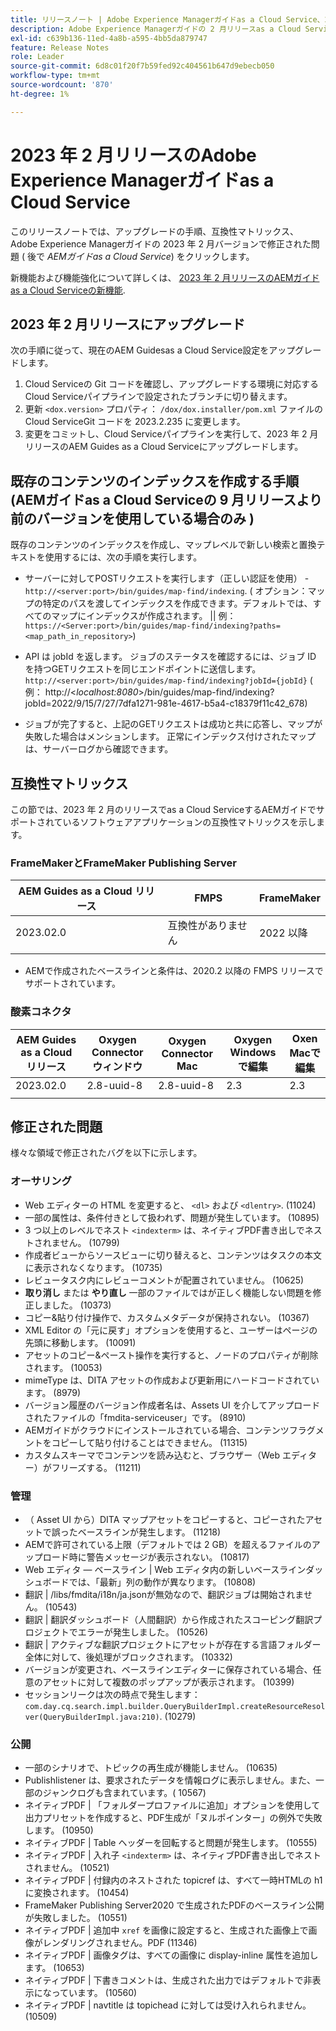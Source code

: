 ```yaml
---
title: リリースノート | Adobe Experience Managerガイドas a Cloud Service、2023 年 2 月リリース
description: Adobe Experience Managerガイドの 2 月リリースas a Cloud Service
exl-id: c639b136-11ed-4a8b-a595-4bb5da879747
feature: Release Notes
role: Leader
source-git-commit: 6d8c01f20f7b59fed92c404561b647d9ebecb050
workflow-type: tm+mt
source-wordcount: '870'
ht-degree: 1%

---
```


# 2023 年 2 月リリースのAdobe Experience Managerガイドas a Cloud Service

このリリースノートでは、アップグレードの手順、互換性マトリックス、Adobe Experience Managerガイドの 2023 年 2 月バージョンで修正された問題 ( 後で *AEMガイドas a Cloud Service*) をクリックします。

新機能および機能強化について詳しくは、 [2023 年 2 月リリースのAEMガイドas a Cloud Serviceの新機能](whats-new-2023-2-0.md).

## 2023 年 2 月リリースにアップグレード

次の手順に従って、現在のAEM Guidesas a Cloud Service設定をアップグレードします。
1. Cloud Serviceの Git コードを確認し、アップグレードする環境に対応するCloud Serviceパイプラインで設定されたブランチに切り替えます。
2. 更新 `<dox.version>` プロパティ： `/dox/dox.installer/pom.xml` ファイルのCloud ServiceGit コードを 2023.2.235 に変更します。
3. 変更をコミットし、Cloud Serviceパイプラインを実行して、2023 年 2 月リリースのAEM Guides as a Cloud Serviceにアップグレードします。

## 既存のコンテンツのインデックスを作成する手順 (AEMガイドas a Cloud Serviceの 9 月リリースより前のバージョンを使用している場合のみ )

既存のコンテンツのインデックスを作成し、マップレベルで新しい検索と置換テキストを使用するには、次の手順を実行します。

* サーバーに対してPOSTリクエストを実行します（正しい認証を使用） - `http://<server:port>/bin/guides/map-find/indexing`.
( オプション：マップの特定のパスを渡してインデックスを作成できます。デフォルトでは、すべてのマップにインデックスが作成されます。 || 例： `https://<Server:port>/bin/guides/map-find/indexing?paths=<map_path_in_repository>`)

* API は jobId を返します。 ジョブのステータスを確認するには、ジョブ ID を持つGETリクエストを同じエンドポイントに送信します。 `http://<server:port>/bin/guides/map-find/indexing?jobId={jobId}`
( 例： http://&lt;_localhost:8080_>/bin/guides/map-find/indexing?jobId=2022/9/15/7/27/7dfa1271-981e-4617-b5a4-c18379f11c42_678)

* ジョブが完了すると、上記のGETリクエストは成功と共に応答し、マップが失敗した場合はメンションします。 正常にインデックス付けされたマップは、サーバーログから確認できます。

## 互換性マトリックス

この節では、2023 年 2 月のリリースでas a Cloud ServiceするAEMガイドでサポートされているソフトウェアアプリケーションの互換性マトリックスを示します。

### FrameMakerとFrameMaker Publishing Server

| AEM Guides as a Cloud リリース | FMPS | FrameMaker |
| --- | --- | --- |
| 2023.02.0 | 互換性がありません | 2022 以降 |
| | | |

* AEMで作成されたベースラインと条件は、2020.2 以降の FMPS リリースでサポートされています。

### 酸素コネクタ

| AEM Guides as a Cloud リリース | Oxygen Connector ウィンドウ | Oxygen Connector Mac | Oxygen Windows で編集 | Oxen Macで編集 |
| --- | --- | --- | --- | --- |
| 2023.02.0 | 2.8-uuid-8 | 2.8-uuid-8 | 2.3 | 2.3 |
|  |  |  |  |

## 修正された問題

様々な領域で修正されたバグを以下に示します。

### オーサリング

* Web エディターの HTML を変更すると、 `<dl>` および `<dlentry>`. (11024)
* 一部の属性は、条件付きとして扱われず、問題が発生しています。 (10895)
* 3 つ以上のレベルでネスト `<indexterm>` は、ネイティブPDF書き出しでネストされません。 (10799)
* 作成者ビューからソースビューに切り替えると、コンテンツはタスクの本文に表示されなくなります。 (10735)
* レビュータスク内にレビューコメントが配置されていません。 (10625)
* **取り消し** または **やり直し** 一部のファイルではが正しく機能しない問題を修正しました。 (10373)
* コピー&amp;貼り付け操作で、カスタムメタデータが保持されない。 (10367)
* XML Editor の「元に戻す」オプションを使用すると、ユーザーはページの先頭に移動します。 (10091)
* アセットのコピー&amp;ペースト操作を実行すると、ノードのプロパティが削除されます。 (10053)
* mimeType は、DITA アセットの作成および更新用にハードコードされています。 (8979)
* バージョン履歴のバージョン作成者名は、Assets UI を介してアップロードされたファイルの「fmdita-serviceuser」です。 (8910)
* AEMガイドがクラウドにインストールされている場合、コンテンツフラグメントをコピーして貼り付けることはできません。 (11315)
* カスタムスキーマでコンテンツを読み込むと、ブラウザー（Web エディター）がフリーズする。 (11211)

### 管理

* （ Asset UI から）DITA マップアセットをコピーすると、コピーされたアセットで誤ったベースラインが発生します。 (11218)
* AEMで許可されている上限（デフォルトでは 2 GB）を超えるファイルのアップロード時に警告メッセージが表示されない。 (10817)
* Web エディタ — ベースライン | Web エディタ内の新しいベースラインダッシュボードでは、「最新」列の動作が異なります。 (10808)
* 翻訳 | /libs/fmdita/i18n/ja.jsonが無効なので、翻訳ジョブは開始されません。 (10543)
* 翻訳 | 翻訳ダッシュボード（人間翻訳）から作成されたスコーピング翻訳プロジェクトでエラーが発生しました。 (10526)
* 翻訳 | アクティブな翻訳プロジェクトにアセットが存在する言語フォルダー全体に対して、後処理がブロックされます。 (10332)
* バージョンが変更され、ベースラインエディターに保存されている場合、任意のアセットに対して複数のポップアップが表示されます。 (10399)
* セッションリークは次の時点で発生します： `com.day.cq.search.impl.builder.QueryBuilderImpl.createResourceResolver(QueryBuilderImpl.java:210)`. (10279)

### 公開

* 一部のシナリオで、トピックの再生成が機能しません。 (10635)
* Publishlistener は、要求されたデータを情報ログに表示しません。また、一部のジャンクログも含まれています。( 10567)
* ネイティブPDF | 「フォルダープロファイルに追加」オプションを使用して出力プリセットを作成すると、PDF生成が「ヌルポインター」の例外で失敗します。 (10950)
* ネイティブPDF | Table ヘッダーを回転すると問題が発生します。 (10555)
* ネイティブPDF | 入れ子 `<indexterm>` は、ネイティブPDF書き出しでネストされません。 (10521)
* ネイティブPDF | 付録内のネストされた topicref は、すべて一時HTMLの h1 に変換されます。 (10454)
* FrameMaker Publishing Server2020 で生成されたPDFのベースライン公開が失敗しました。 (10551)
* ネイティブPDF | 追加中 `xref` を画像に設定すると、生成された画像上で画像がレンダリングされません。PDF (11346)
* ネイティブPDF | 画像タグは、すべての画像に display-inline 属性を追加します。 (10653)
* ネイティブPDF | 下書きコメントは、生成された出力ではデフォルトで非表示になっています。 (10560)
* ネイティブPDF | navtitle は topichead に対しては受け入れられません。 (10509)
